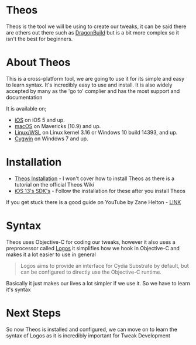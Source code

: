 # Theos

Theos is the tool we will be using to create our tweaks, it can be said there are others out there such as [DragonBuild](https://github.com/DragonBuild/DragonBuild) but is a bit more complex so it isn't the best for beginners.

# About Theos

This is a cross-platform tool, we are going to use it for its simple and easy to learn syntax. It's incredibly easy to use and install.
It is also widely accepted by many as the 'go to' complier and has the most support and documentation

It is available on;

- [iOS](https://github.com/theos/theos/wiki/Installation-iOS) on iOS 5 and up.
- [macOS](https://github.com/theos/theos/wiki/Installation-macOS) on Mavericks (10.9) and up.
- [Linux/WSL](https://github.com/theos/theos/wiki/Installation-Linux) on Linux kernel 3.16 or Windows 10 build 14393, and up.
- [Cygwin](https://github.com/theos/theos/wiki/Installation-Cygwin) on Windows 7 and up.

# Installation

  - [Theos Installation](https://github.com/theos/theos/wiki/Installation) - I won't cover how to install Theos as there is a tutorial on the official Theos Wiki
  - [iOS 13's SDK's](https://github.com/xybp888/iOS-SDKs) - Follow the installation for these after you install Theos

If you get stuck there is a good guide on YouTube by Zane Helton - [LINK](https://www.youtube.com/watch?v=uNXd4KLLjhk)


# Syntax

Theos uses Objective-C for coding our tweaks, however it also uses a preprocessor called [Logos](https://github.com/theos/logos) it simplifies how we hook in Objective-C and makes it a lot easier to use in general

> Logos aims to provide an interface for Cydia Substrate by default, but can be configured to directly use the Objective-C runtime.

Basically it just makes our lives a lot simpler if we use it. So we have to learn it's syntax

# Next Steps

So now Theos is installed and configured, we can move on to learn the syntax of Logos as it is incredibly important for Tweak Development     
